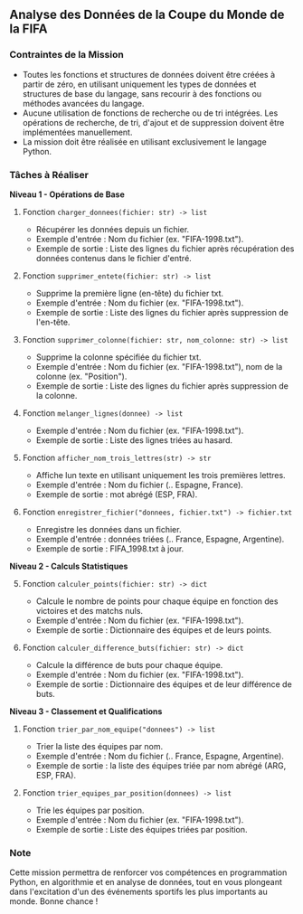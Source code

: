 ## Analyse des Données de la Coupe du Monde de la FIFA

### Contraintes de la Mission

- Toutes les fonctions et structures de données doivent être créées à partir de zéro, en utilisant uniquement les types de données et structures de base du langage, sans recourir à des fonctions ou méthodes avancées du langage.
- Aucune utilisation de fonctions de recherche ou de tri intégrées. Les opérations de recherche, de tri, d'ajout et de suppression doivent être implémentées manuellement.
- La mission doit être réalisée en utilisant exclusivement le langage Python.

### Tâches à Réaliser

**Niveau 1 - Opérations de Base**

1. Fonction `charger_donnees(fichier: str) -> list`
   - Récupérer les données depuis un fichier.
   - Exemple d'entrée : Nom du fichier (ex. "FIFA-1998.txt").
   - Exemple de sortie : Liste des lignes du fichier après récupération des données contenus dans le fichier d'entré.
  
2. Fonction `supprimer_entete(fichier: str) -> list`
   - Supprime la première ligne (en-tête) du fichier txt.
   - Exemple d'entrée : Nom du fichier (ex. "FIFA-1998.txt").
   - Exemple de sortie : Liste des lignes du fichier après suppression de l'en-tête.

3. Fonction `supprimer_colonne(fichier: str, nom_colonne: str) -> list`
   - Supprime la colonne spécifiée du fichier txt.
   - Exemple d'entrée : Nom du fichier (ex. "FIFA-1998.txt"), nom de la colonne (ex. "Position").
   - Exemple de sortie : Liste des lignes du fichier après suppression de la colonne.

4. Fonction `melanger_lignes(donnee) -> list`
   - Exemple d'entrée : Nom du fichier (ex. "FIFA-1998.txt").
   - Exemple de sortie : Liste des lignes triées au hasard.

5. Fonction `afficher_nom_trois_lettres(str) -> str`
   - Affiche lun texte en utilisant uniquement les trois premières lettres.
   - Exemple d'entrée : Nom du fichier (.. Espagne, France).
   - Exemple de sortie : mot abrégé (ESP, FRA).

6. Fonction `enregistrer_fichier("donnees, fichier.txt") -> fichier.txt`
   - Enregistre les données dans un fichier.
   - Exemple d'entrée : données triées (.. France, Espagne, Argentine).
   - Exemple de sortie : FIFA_1998.txt à jour.

**Niveau 2 - Calculs Statistiques**

5. Fonction `calculer_points(fichier: str) -> dict`
   - Calcule le nombre de points pour chaque équipe en fonction des victoires et des matchs nuls.
   - Exemple d'entrée : Nom du fichier (ex. "FIFA-1998.txt").
   - Exemple de sortie : Dictionnaire des équipes et de leurs points.

6. Fonction `calculer_difference_buts(fichier: str) -> dict`
   - Calcule la différence de buts pour chaque équipe.
   - Exemple d'entrée : Nom du fichier (ex. "FIFA-1998.txt").
   - Exemple de sortie : Dictionnaire des équipes et de leur différence de buts.

**Niveau 3 - Classement et Qualifications**

1. Fonction `trier_par_nom_equipe("donnees") -> list`
   - Trier la liste des équipes par nom.
   - Exemple d'entrée : Nom du fichier (.. France, Espagne, Argentine).
   - Exemple de sortie : la liste des équipes triée par nom abrégé (ARG, ESP, FRA).

2. Fonction `trier_equipes_par_position(donnees) -> list`
   - Trie les équipes par position.
   - Exemple d'entrée : Nom du fichier (ex. "FIFA-1998.txt").
   - Exemple de sortie : Liste des équipes triées par position.

   


### Note

Cette mission permettra de renforcer vos compétences en programmation Python, en algorithmie et en analyse de données, tout en vous plongeant dans l'excitation d'un des événements sportifs les plus importants au monde. Bonne chance !
